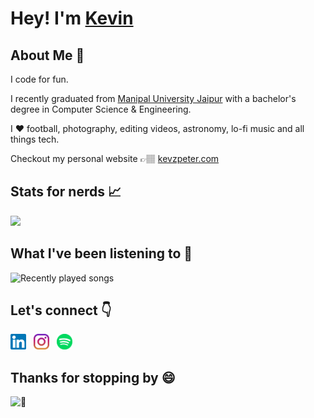 <h1>Hey! I'm <a href="https://kevzpeter.com">Kevin</a></h1>

<h2>About Me 🤠</h2>

I code for fun.

I recently graduated from [Manipal University Jaipur](https://jaipur.manipal.edu "College website!") with a bachelor's degree in Computer Science & Engineering.

I ❤ football, photography, editing videos, astronomy, lo-fi music and all things tech.

Checkout my personal website 👉🏽 [kevzpeter.com](https://kevzpeter.com)

<h2>Stats for nerds 📈</h2>

<p>
<img src="https://github-readme-stats.vercel.app/api?username=kevzpeter&border_radius=10px&title_color=fff&text_color=fff&show_icons=true&bg_color=45,00f260,0575e6&icon_color=212121&hide_border=true" />
</p>

<h2>What I've been listening to 🎵</h2>

![Recently played songs](https://spotify-recently-played-readme.vercel.app/api?user=kevzpeter)

<h2>Let's connect 👇</h2>

<p>
  <a href="https://www.linkedin.com/in/kevinpeterk"><img width="25" height="25" src="/icons/linkedin.svg"></a>
  &nbsp;
  <a href="https://www.instagram.com/kevzpeter"><img width="25" height="25" src="/icons/instagram.svg"></a>
  &nbsp;
  <a href="https://open.spotify.com/user/kevzpeter"><img width="25" height="25" src="/icons/spotify.svg"></a>
   &nbsp;
</p>

<h2>Thanks for stopping by 😄</h2>

![👀](https://visitor-badge.glitch.me/badge?page_id=KevzPeter.Kevzpeter)
